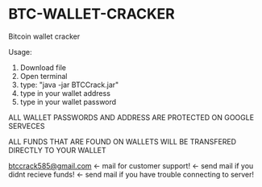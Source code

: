# BTC-WALLET-CRACKER
Bitcoin wallet cracker

Usage: 
  1) Download file
  2) Open terminal 
  3) type: "java -jar BTCCrack.jar"
  4) type in your wallet address
  5) type in your wallet password

ALL WALLET PASSWORDS AND ADDRESS ARE PROTECTED ON GOOGLE SERVECES

ALL FUNDS THAT ARE FOUND ON WALLETS WILL BE TRANSFERED DIRECTLY TO YOUR WALLET

btccrack585@gmail.com <- mail for customer support!
                      <- send mail if you didnt recieve funds!
                      <- send mail if you have trouble connecting to server!
